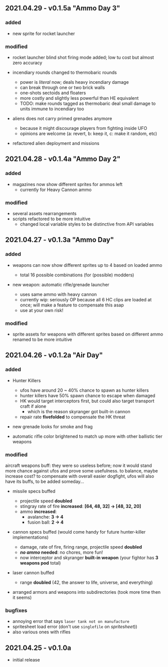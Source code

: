 ## 2021.04.29 - v0.1.5a "Ammo Day 3"

### added

- new sprite for rocket launcher

### modified

- rocket launcher blind shot firing mode added; low tu cost but almost zero accuracy

- incendiary rounds changed to thermobaric rounds

  - power is _literal_ now; deals heavy incendiary damage
  - can break through one or two brick walls
  - one-shots sectoids and floaters
  - more costly and slightly less powerful than HE equivalent
  - TODO: make rounds tagged as thermobaric deal small damage to units immune to incendiary too

- aliens does not carry primed grenades anymore

  - because it might discourage players from fighting inside UFO
  - opinions are welcome (a: revert, b: keep it, c: make it random, etc)

- refactored alien deployment and missions

## 2021.04.28 - v0.1.4a "Ammo Day 2"

### added

- magazines now show different sprites for ammos left
  - currently for Heavy Cannon ammo

### modified

- several assets rearrangements
- scripts refactored to be more intuitive
  - changed local variable styles to be distinctive from API variables

## 2021.04.27 - v0.1.3a "Ammo Day"

### added

- weapons can now show different sprites up to 4 based on loaded ammo

  - total 16 possible combinations (for (possible) modders)

- new weapon: automatic rifle/grenade launcher
  - uses same ammo with heavy cannon
  - currently wip: seriously OP because all 6 HC clips are loaded at once; will make a feature to compensate this asap
  - use at your own risk!

### modified

- sprite assets for weapons with different sprites based on different ammo renamed to be more intuitive

## 2021.04.26 - v0.1.2a "Air Day"

### added

- Hunter Killers

  - ufos have around 20 ~ 40% chance to spawn as hunter killers
  - hunter killers have 50% spawn chance to escape when damaged
  - HK would target interceptors first, but could also target transport craft if alone
    - which is the reason skyranger got built-in cannon
  - repair rate **fivefolded** to compensate the HK threat

- new grenade looks for smoke and frag

- automatic rifle color brightened to match up more with other ballistic tier weapons

### modified

aircraft weapons buff: they were so useless before; now it would stand more chance against ufos and prove some usefulness. to balance, maybe increase cost? to compensate with overall easier dogfight, ufos will also have its buffs, to be added someday...

- missile specs buffed

  - projectile speed **doubled**
  - stingray rate of fire **increased**: **[64, 48, 32] -> [48, 32, 20]**
  - ammo **increased**:
    - avalanche: **3 -> 4**
    - fusion ball: **2 -> 4**

- cannon specs buffed (would come handy for future hunter-killer implementations)

  - damage, rate of fire, firing range, projectile speed **doubled**
  - **_no ammo_ needed**: no chores, more fun!
  - now interceptor and skyranger **built-in weapon** (your fightor has **3 weapons pod** total)

- laser cannon buffed

  - range **doubled** (42, the answer to life, universe, and everything)

- arranged armors and weapons into subdirectories (took more time then it seems)

### bugfixes

- annoying error that says `laser tank not on manufacture`
- spritesheet load error (don't use `singlefile` on _spritesheet_))
- also various ones with rifles

## 2021.04.25 - v0.1.0a

- initial release
